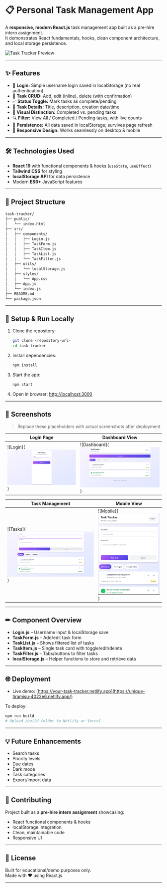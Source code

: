 # 📋 Personal Task Management App

A **responsive, modern React.js** task management app built as a pre-hire intern assignment.  
It demonstrates React fundamentals, hooks, clean component architecture, and local storage persistence.

![Task Tracker Preview](https://via.placeholder.com/800x400/8b5cf6/ffffff?text=Task+Tracker+App)

---

## ✨ Features

- 🔐 **Login:** Simple username login saved in localStorage (no real authentication)
- 📝 **Task CRUD:** Add, edit (inline), delete (with confirmation)
- ✅ **Status Toggle:** Mark tasks as complete/pending
- 📄 **Task Details:** Title, description, creation date/time
- 🎨 **Visual Distinction:** Completed vs. pending tasks
- 🔍 **Filter:** View All / Completed / Pending tasks, with live counts
- 💾 **Persistence:** All data saved in localStorage; survives page refresh
- 📱 **Responsive Design:** Works seamlessly on desktop & mobile

---

## 🛠 Technologies Used

- **React 19** with functional components & hooks (`useState`, `useEffect`)
- **Tailwind CSS** for styling
- **localStorage API** for data persistence
- Modern **ES6+** JavaScript features

---

## 📁 Project Structure

```plaintext
task-tracker/
├── public/
│   └── index.html
├── src/
│   ├── components/
│   │   ├── Login.js
│   │   ├── TaskForm.js
│   │   ├── TaskItem.js
│   │   ├── TaskList.js
│   │   └── TaskFilter.js
│   ├── utils/
│   │   └── localStorage.js
│   ├── styles/
│   │   └── App.css
│   ├── App.js
│   └── index.js
├── README.md
└── package.json
```

---

## 🚀 Setup & Run Locally

1. Clone the repository:
   ```bash
   git clone <repository-url>
   cd task-tracker
   ```
2. Install dependencies:
   ```bash
   npm install
   ```
3. Start the app:
   ```bash
   npm start
   ```
4. Open in browser: [http://localhost:3000](http://localhost:3000)

---

## 📸 Screenshots

> Replace these placeholders with actual screenshots after deployment

| Login Page                                                     | Dashboard View                                                        |
| -------------------------------------------------------------- | --------------------------------------------------------------------- |
| ![Login](![An image showing the login page](images/Login.png)) | ![Dashboard](![An image showing the dashboard](images/Dashboard.png)) |

| Task Management                                                          | Mobile View                                                       |
| ------------------------------------------------------------------------ | ----------------------------------------------------------------- |
| ![Tasks](![An image showing adding of tasks](images/TaskManagement.png)) | ![Mobile](![An image showing Mobile view](images/MobileView.png)) |

---

## ✏ Component Overview

- **Login.js** – Username input & localStorage save
- **TaskForm.js** – Add/edit task form
- **TaskList.js** – Shows filtered list of tasks
- **TaskItem.js** – Single task card with toggle/edit/delete
- **TaskFilter.js** – Tabs/buttons to filter tasks
- **localStorage.js** – Helper functions to store and retrieve data

---

## 🌐 Deployment

- Live demo: [https://your-task-tracker.netlify.app](https://unique-tiramisu-4023e6.netlify.app/)

To deploy:

```bash
npm run build
# Upload /build folder to Netlify or Vercel
```

---

## 💡 Future Enhancements

- Search tasks
- Priority levels
- Due dates
- Dark mode
- Task categories
- Export/import data

---

## 🤝 Contributing

Project built as a **pre-hire intern assignment** showcasing:

- React functional components & hooks
- localStorage integration
- Clean, maintainable code
- Responsive UI

---

## 📄 License

Built for educational/demo purposes only.  
Made with ❤️ using React.js.

---
